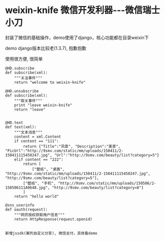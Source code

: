 # weixin-knife 微信开发利器---微信瑞士小刀


封装了微信的基础操作，demo使用了django，核心功能都在目录weixin下

demo django版本比较老(1.3.7), 抱歉抱歉


使用很方便, 很简单

    @HD.subscribe
    def subscribe(xml):
        """关注事件"""
        return "welcome to weixin-knife"

    @HD.unsubscribe
    def subscribe(xml):
        """取关事件"""
        print "leave weixin-knife"
        return "leave"


    @HD.text
    def text(xml):
        """文本消息"""
        content = xml.Content
        if content == "111":
            return {"Title":"风景", "Description":"美景", "PicUrl":"http://9smv.com/static/mm/uploads/150411/2-150411115450247.jpg", "Url":"http://9smv.com/beauty/list?category=5"}
        elif content == "222":
            return [
                ["壁纸", "桌面", "http://9smv.com/static/mm/uploads/150411/2-150411115450247.jpg", "http://9smv.com/beauty/list?category=5"],
            ["壁纸", "手机", "http://9smv.com/static/mm/uploads/150506/2-150506111A9648.jpg", "http://9smv.com/beauty/list?category=8"]
            ]
        return "hello world"

    @sns_userinfo
    def oauth(request):
        """网页授权获取用户信息"""
        return HttpResponse(request.openid)


    新增jssdk(案列自定义分享), 微信支付，具体看demo
